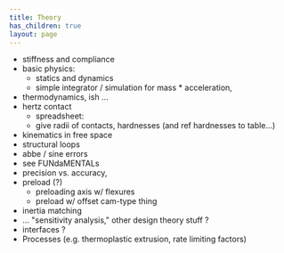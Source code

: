 ```yaml
---
title: Theory
has_children: true 
layout: page
---
```


- stiffness and compliance 
- basic physics:
  - statics and dynamics 
  - simple integrator / simulation for mass * acceleration, 
- thermodynamics, ish ... 
- hertz contact 
  - spreadsheet: 
  - give radii of contacts, hardnesses (and ref hardnesses to table...)
- kinematics in free space 
- structural loops 
- abbe / sine errors 
- see FUNdaMENTALs
- precision vs. accuracy, 
- preload (?) 
	- preloading axis w/ flexures 
	- preload w/ offset cam-type thing 
- inertia matching
- ... "sensitivity analysis," other design theory stuff ? 
- interfaces ?
- Processes (e.g. thermoplastic extrusion, rate limiting factors)